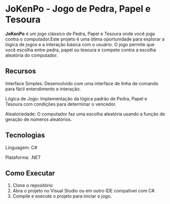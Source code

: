 # JoKenPo - Jogo de Pedra, Papel e Tesoura

**JoKenPo** é um jogo clássico de Pedra, Papel e Tesoura onde você joga contra o computador.Este projeto é uma ótima oportunidade para explorar a lógica de jogos e a interação básica com o usuário. O jogo permite que você escolha entre pedra, papel ou tesoura e compete contra a escolha aleatória do computador.

## Recursos

Interface Simples: Desenvolvido com uma interface de linha de comando para fácil entendimento e interação.

Lógica de Jogo: Implementação da lógica padrão de Pedra, Papel e Tesoura com condições para determinar o vencedor.

Aleatoriedade: O computador faz uma escolha aleatória usando a função de geração de números aleatórios.

## Tecnologias

Linguagem: C#

Plataforma: .NET

## Como Executar

1. Clone o repositório
2. Abra o projeto no Visual Studio ou em outro IDE compatível com C#.
3. Compile e execute o projeto para iniciar o jogo.

